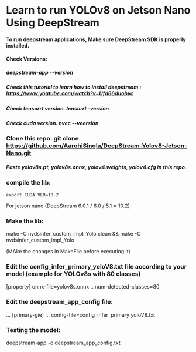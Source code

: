 # Learn to run YOLOv8 on Jetson Nano Using DeepStream

#### To run deepstream applications, Make sure DeepStream SDK is properly installed.

#### Check Versions:

##### deepstream-app --version
   
##### Check this tutorial to learn how to install deepstream : https://www.youtube.com/watch?v=Ufd86duobvc

##### Check tensorrt version.  tensorrt –version
  
##### Check cuda version.  nvcc --veersion

### Clone this repo: git clone https://github.com/AarohiSingla/DeepStream-Yolov8-Jetson-Nano.git

##### Paste yolov8s.pt, yolov8s.onnx, yolov4.weights, yolov4.cfg in this repo.

### compile the lib:

	export CUDA_VER=10.2
 
For jetson nano (DeepStream 6.0.1 / 6.0 / 5.1 = 10.2)


### Make the lib:

   make -C nvdsinfer_custom_impl_Yolo clean && make -C nvdsinfer_custom_impl_Yolo
   
   (MAke the changes in MakeFile before executing it)


### Edit the config_infer_primary_yoloV8.txt file according to your model (example for YOLOv8s with 80 classes)

[property]
onnx-file=yolov8s.onnx
..
num-detected-classes=80

### Edit the deepstream_app_config file:
...
[primary-gie]
...
config-file=config_infer_primary_yoloV8.txt

### Testing the model:

deepstream-app -c deepstream_app_config.txt

